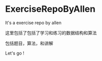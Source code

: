 # ExerciseRepoByAllen

It's a exercise repo by allen

这里包括了包括了学习和练习的数据结构和算法

包括题目，算法，和讲解

Let's go !